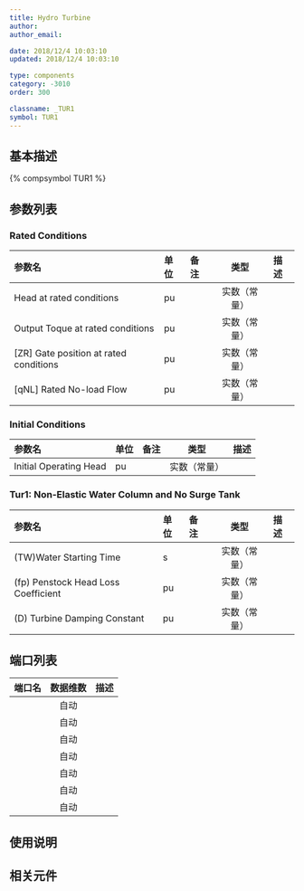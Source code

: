 ```yaml
---
title: Hydro Turbine
author: 
author_email:

date: 2018/12/4 10:03:10
updated: 2018/12/4 10:03:10

type: components
category: -3010
order: 300

classname: _TUR1
symbol: TUR1
---
```

## 基本描述
{% compsymbol TUR1 %}

## 参数列表
### Rated Conditions
| 参数名 | 单位 | 备注 | 类型 | 描述 |
| :--- | :--- | :--- | :--: | :--- |
| Head at rated conditions | pu |  | 实数（常量） |  |
| Output Toque at rated conditions | pu |  | 实数（常量） |  |
| \[ZR\] Gate position at rated conditions | pu |  | 实数（常量） |  |
| \[qNL\] Rated No-load Flow | pu |  | 实数（常量） |  |

### Initial Conditions
| 参数名 | 单位 | 备注 | 类型 | 描述 |
| :--- | :--- | :--- | :--: | :--- |
| Initial Operating Head | pu |  | 实数（常量） |  |

### Tur1:  Non-Elastic Water Column and No Surge Tank
| 参数名 | 单位 | 备注 | 类型 | 描述 |
| :--- | :--- | :--- | :--: | :--- |
| (TW)Water Starting Time | s |  | 实数（常量） |  |
| (fp) Penstock Head Loss Coefficient | pu |  | 实数（常量） |  |
| (D) Turbine Damping Constant | pu |  | 实数（常量） |  |


## 端口列表

| 端口名 | 数据维数 | 描述 |
| :--- | :--:  | :--- |
|  | 自动 | |
|  | 自动 | |
|  | 自动 | |
|  | 自动 | |
|  | 自动 | |
|  | 自动 | |
|  | 自动 | |

## 使用说明



## 相关元件


